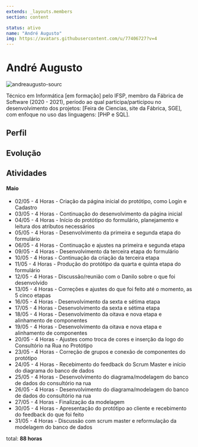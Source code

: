```yaml
---
extends: _layouts.members
section: content

status: ativo
name: "André Augusto"
img: https://avatars.githubusercontent.com/u/77406727?v=4
---
```


# André Augusto

 ![andreaugusto-sourc]()

Técnico em Informática [em formação] pelo IFSP, membro da Fábrica de Software (2020 - 2021), período ao qual participa/participou no desenvolvimento dos projetos: [Feira de Ciencias, site da Fábrica, SGE], com enfoque no uso das linguagens: [PHP e SQL].

## Perfil

## Evolução

## Atividades

#### Maio

- 02/05 - 4 Horas - Criação da página inicial do protótipo, como Login e Cadastro
- 03/05 - 4 Horas - Continuação do desenvolvimento da página inicial
- 04/05 - 4 Horas - Início do protótipo do formulário, planejamento e leitura dos atributos necessários
- 05/05 - 4 Horas - Desenvolvimento da primeira e segunda etapa do formulário
- 06/05 - 4 Horas - Continuação e ajustes na primeira e segunda etapa
- 09/05 - 4 Horas - Desenvolvimento da terceira etapa do formulário
- 10/05 - 4 Horas - Continuação da criação da terceira etapa
- 11/05 - 4 Horas - Produção do protótipo da quarta e quinta etapa do formulário
- 12/05 - 4 Horas - Discussão/reunião com o Danilo sobre o que foi desenvolvido
- 13/05 - 4 Horas - Correções e ajustes do que foi feito até o momento, as 5 cinco etapas
- 16/05 - 4 Horas - Desenvolvimento da sexta e sétima etapa
- 17/05 - 4 Horas - Desenvolvimento da sexta e sétima etapa
- 18/05 - 4 Horas - Desenvolvimento da oitava e nova etapa e alinhamento de componentes
- 19/05 - 4 Horas - Desenvolvimento da oitava e nova etapa e alinhamento de componentes
- 20/05 - 4 Horas - Ajustes como troca de cores e inserção da logo do Consultório na Rua no Protótipo
- 23/05 - 4 Horas - Correção de grupos e conexão de componentes do protótipo
- 24/05 - 4 Horas - Recebimento do feedback do Scrum Master e início do diagrama do banco de dados
- 25/05 - 4 Horas - Desenvolvimento do diagrama/modelagem do banco de dados do   consultório na rua
- 26/05 - 4 Horas - Desenvolvimento do diagrama/modelagem do banco de dados do   consultório na rua
- 27/05 - 4 Horas - Finalização da modelagem
- 30/05 - 4 Horas - Apresentação do protótipo ao cliente e recebimento do feedback do que foi feito
- 31/05 - 4 Horas - Discussão com scrum master e reformulação da modelagem do banco de dados














total: **88 horas**